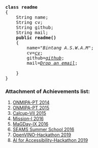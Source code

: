 <pre>
<strong>class readme</strong>
{
    String name;
    String cv;
    String github;
    String mail;
    <strong>public readme()</strong>
    {
        name=<em>"Bintang A.S.W.A.M"</em>;
        cv=<em><a href="https://baswam95.github.io">cv</a></em>;  
        github=<em><a href="https://github.com/baswam95">github</a></em>;
        mail=<em><a href="mailto:BASWAM95@yandex.com">Drop an email</a></em>; 

    }
}
</pre>

### Attachment of Achievements list:
1. [ONMIPA-PT 2014](https://github.com/baswam95/baswam95.github.io/blob/master/ONMIPA_PT_2014.pdf)
2. [ONMIPA-PT 2015](https://github.com/baswam95/baswam95.github.io/blob/master/ONMIPA_PT_2015.pdf)
3. [Calcup-VII 2015](https://github.com/baswam95/baswam95.github.io/blob/master/CalCup_2015_juara1.pdf)
4. [Mission-I 2016](https://github.com/baswam95/baswam95.github.io/blob/master/MISSION_2016_juara2.pdf)
5. [MaGDay-IX 2016](https://github.com/baswam95/baswam95.github.io/blob/master/MAGDay_2016_juara1.pdf)
6. [SEAMS Summer School 2016](https://github.com/baswam95/baswam95.github.io/blob/master/SEAMS_School_2016.pdf)
7. [OpenVINO-Hackathon 2019](https://github.com/baswam95/baswam95.github.io/blob/master/OpenVINO_Hackathon_2019.jpeg)
8. [AI for Accessibility-Hackathon 2019](https://github.com/baswam95/baswam95.github.io/blob/master/BASWAM_Microsoft_Hackathon_2019.png)
